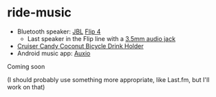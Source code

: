# ride-music

* Bluetooth speaker: [JBL](https://en.wikipedia.org/wiki/JBL) [Flip 4](https://www.jbl.com/refurbished-speakers/JBL+Flip+4.html)
    * Last speaker in the Flip line with a [3.5mm audio jack](https://en.wikipedia.org/wiki/Phone_connector_(audio))
* [Cruiser Candy Coconut Bicycle Drink Holder](https://www.cruisercandy.com/shop/bicycle-drink-holders/new-all-natural-hand-made-coconut-bicycle-drink-holder-blank-face/)
* Android music app: [Auxio](https://github.com/OxygenCobalt/Auxio)

Coming soon

(I should probably use something more appropriate, like Last&period;fm, but I'll work on that)

